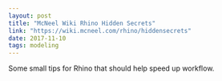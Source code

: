 ```yaml
---
layout: post
title: "McNeel Wiki Rhino Hidden Secrets"
link: "https://wiki.mcneel.com/rhino/hiddensecrets"
date: 2017-11-10
tags: modeling
---
```


Some small tips for Rhino that should help speed up workflow.
